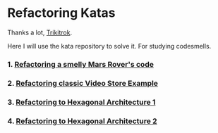 # Refactoring Katas

Thanks a lot, [Trikitrok](https://github.com/trikitrok).

Here I will use the kata repository to solve it. For studying codesmells.

### 1. [Refactoring a smelly Mars Rover's code](https://github.com/codesai/code-smells-refactoring-course-java/tree/master/01-refactoring-smelly-mars-rover)

### 2. [Refactoring classic Video Store Example](https://github.com/codesai/code-smells-refactoring-course-java/tree/master/02-refactoring-video-store)

### 3. [Refactoring to Hexagonal Architecture 1](https://github.com/codesai/code-smells-refactoring-course-java/tree/master/03-refactoring-to-hexagonal-architecture)

### 4. [Refactoring to Hexagonal Architecture 2](https://github.com/codesai/code-smells-refactoring-course-java/tree/master/04-refactoring-to-hexagonal-architecture-2)
